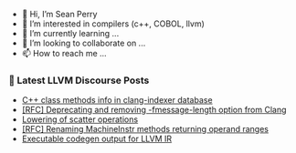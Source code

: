 - 👋 Hi, I’m Sean Perry
- 👀 I’m interested in compilers (c++, COBOL, llvm)
- 🌱 I’m currently learning ...
- 💞️ I’m looking to collaborate on ...
- 📫 How to reach me ...

<!---
s66perry/s66perry is a ✨ special ✨ repository because its `README.md` (this file) appears on your GitHub profile.
You can click the Preview link to take a look at your changes.
--->
### 📕 Latest LLVM Discourse Posts

<!-- DISCOURSE-LLVM:START -->
- [C++ class methods info in clang-indexer database](https://discourse.llvm.org/t/c-class-methods-info-in-clang-indexer-database/70764#post_2)
- [[RFC] Deprecating and removing -fmessage-length option from Clang](https://discourse.llvm.org/t/rfc-deprecating-and-removing-fmessage-length-option-from-clang/70759#post_2)
- [Lowering of scatter operations](https://discourse.llvm.org/t/lowering-of-scatter-operations/70535#post_3)
- [[RFC] Renaming MachineInstr methods returning operand ranges](https://discourse.llvm.org/t/rfc-renaming-machineinstr-methods-returning-operand-ranges/70756#post_2)
- [Executable codegen output for LLVM IR](https://discourse.llvm.org/t/executable-codegen-output-for-llvm-ir/68353#post_5)
<!-- DISCOURSE-LLVM:END -->
